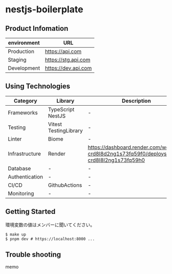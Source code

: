 # nestjs-boilerplate

## Product Infomation

| environment | URL                 |
| ----------- | ------------------- |
| Production  | https://api.com     |
| Staging     | https://stg.api.com |
| Development | https://dev.api.com |

## Using Technologies

| Category       | Library               | Description                                                                                |
| -------------- | --------------------- | ------------------------------------------------------------------------------------------ |
| Frameworks     | TypeScript NestJS     | -                                                                                          |
| Testing        | Vitest TestingLibrary | -                                                                                          |
| Linter         | Biome                 | -                                                                                          |
| Infrastructure | Render                | https://dashboard.render.com/web/srv-crd8l8d2ng1s73fq59f0/deploys/dep-crd8l8l2ng1s73fq59h0 |
| Database       | -                     | -                                                                                          |
| Authentication | -                     | -                                                                                          |
| CI/CD          | GithubActions         | -                                                                                          |
| Monitoring     | -                     | -                                                                                          |

## Getting Started

環境変数の値はメンバーに聞いてください。

```shell:
$ make up
$ pnpm dev # https://localhost:8000 ...
```

## Trouble shooting

memo
